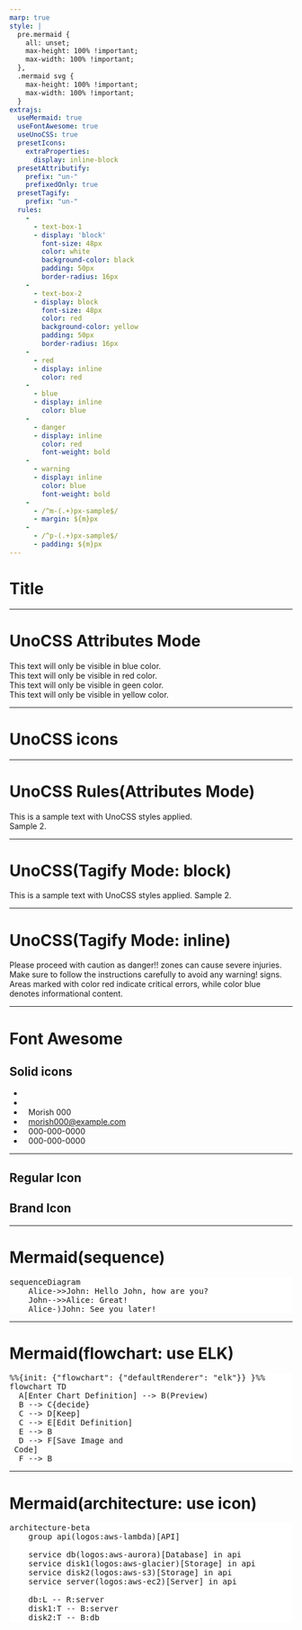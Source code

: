 ```yaml
---
marp: true
style: |
  pre.mermaid {
    all: unset;
    max-height: 100% !important;
    max-width: 100% !important;
  },
  .mermaid svg {
    max-height: 100% !important;
    max-width: 100% !important;
  }
extrajs:
  useMermaid: true
  useFontAwesome: true
  useUnoCSS: true
  presetIcons:
    extraProperties:
      display: inline-block
  presetAttributify:
    prefix: "un-"
    prefixedOnly: true
  presetTagify:
    prefix: "un-"
  rules:
    -
      - text-box-1
      - display: 'block'
        font-size: 48px
        color: white
        background-color: black
        padding: 50px
        border-radius: 16px
    -
      - text-box-2
      - display: block
        font-size: 48px
        color: red
        background-color: yellow
        padding: 50px
        border-radius: 16px
    -
      - red
      - display: inline
        color: red
    -
      - blue
      - display: inline
        color: blue
    -
      - danger
      - display: inline
        color: red
        font-weight: bold
    -
      - warning
      - display: inline
        color: blue
        font-weight: bold
    -
      - /^m-(.+)px-sample$/
      - margin: ${m}px
    -
      - /^p-(.+)px-sample$/
      - padding: ${m}px
---
```


# Title

---

# UnoCSS Attributes Mode

<div class="text-blue-500" un-cloak>
  <un-p-25px-sample>This text will only be visible in blue color.</un-p-25px-sample>
</div>
<div un-text="red-500" un-cloak>
  <un-p-50px-sample>This text will only be visible in red color.</un-p-50px-sample>
</div>
<div un-text-green="500" un-cloak>
  <un-m-75px-sample>This text will only be visible in geen color.</un-m-75px-sample>
</div>
<div un-text-yellow-500 un-cloak>
  <un-m-100px-sample>This text will only be visible in yellow color.</un-m-100px-sample>
</div>

---

# UnoCSS icons

<div>
  <div class="i-ph-anchor-simple-thin"></div>
  <div class="i-mdi-alarm text-orange-400"></div>
  <div class="i-logos-vue text-3xl"></div>
  <div class="i-carbon-sun dark:i-carbon-moon" un-cloak></div>
  <div class="i-twemoji-grinning-face-with-smiling-eyes hover:i-twemoji-face-with-tears-of-joy"></div>
  <div class="i-flagpack:jp"></div>
  <div class="i-flagpack:us"></div>
  <div class="i-tdesign:arrow-right-circle-filled"></div>
</div>
<div style="color: red;">
  <div class="i-fa6-solid:user"></div>
  <i class="i-fa6-solid:user"></i>
  <i class="i-fa6-regular:address-book"></i>
  <i class="i-fa6-brands:github"></i>
</div>

---

# UnoCSS Rules(Attributes Mode)

<div un-text-box-1>
  This is a sample text with UnoCSS styles applied.
</div>
<div un-text-box-2>
  Sample 2.
</div>

---

# UnoCSS(Tagify Mode: block)

<un-text-box-1>
  This is a sample text with UnoCSS styles applied.
</un-text-box-1>
<un-text-box-2>
  Sample 2.
</un-text-box-2>

---

# UnoCSS(Tagify Mode: inline)

Please proceed with caution as <un-danger>danger!!</un-danger> zones can cause severe injuries. Make sure to follow the instructions carefully to avoid any <un-warning>warning!</un-warning> signs. Areas marked with <un-red>color red</un-red> indicate critical errors, while <un-blue>color blue</un-blue> denotes informational content.

---

# Font Awesome

## Solid icons

- <i class="fas fa-alien"></i>
- <i class="fas fa-check-circle" style="margin-right: 10px; color: red;"></i>
- <i class="fas fa-user" style="margin-right: 10px; color: blue;"></i>Morish 000
- <i class="fas fa-envelope" style="margin-right: 10px; color: blue;"></i>morish000@example.com
- <i class="fas fa-phone" style="margin-right: 10px; color: blue;"></i>000-000-0000
- <i class="fas fa-fax" style="margin-right: 10px; color: blue;"></i>000-000-0000

---

## Regular Icon

<i class="fa-regular fa-address-card"></i>

## Brand Icon

<i class="fa-brands fa-twitter"></i>

---

# Mermaid(sequence)

<pre class="mermaid" style="background-color: white;">
sequenceDiagram
    Alice->>John: Hello John, how are you?
    John-->>Alice: Great!
    Alice-)John: See you later!
</pre>

---

# Mermaid(flowchart: use ELK)

<pre class="mermaid" style="background-color: white;">
%%{init: {"flowchart": {"defaultRenderer": "elk"}} }%%
flowchart TD
  A[Enter Chart Definition] --> B(Preview)
  B --> C{decide}
  C --> D[Keep]
  C --> E[Edit Definition]
  E --> B
  D --> F[Save Image and <br/> Code]
  F --> B
</pre>

---

# Mermaid(architecture: use icon)

<pre class="mermaid" style="background-color: white;">
architecture-beta
    group api(logos:aws-lambda)[API]

    service db(logos:aws-aurora)[Database] in api
    service disk1(logos:aws-glacier)[Storage] in api
    service disk2(logos:aws-s3)[Storage] in api
    service server(logos:aws-ec2)[Server] in api

    db:L -- R:server
    disk1:T -- B:server
    disk2:T -- B:db
</pre>
